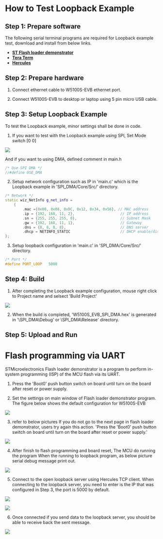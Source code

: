 # How to Test Loopback Example


## Step 1: Prepare software

The following serial terminal programs are required for Loopback example test, download and install from below links.

- [**ST Flash loader demonstrator**][link-st-flash]
- [**Tera Term**][link-tera_term]
- [**Hercules**][link-hercules]



## Step 2: Prepare hardware

1. Connect ethernet cable to W5100S-EVB ethernet port.

2. Connect W5100S-EVB to desktop or laptop using 5 pin micro USB cable.


## Step 3: Setup Loopback Example

To test the Loopback example, minor settings shall be done in code.

1. If you want to test with the Loopback example using SPI, Set Mode switch [0 0]

![][link-w5100s-evb-mode-sw-spi]

And if you want to using DMA, defined comment in main.h

```cpp
/* Use SPI DMA */
//#define USE_DMA 
```

2. Setup network configuration such as IP in 'main.c' which is the Loopback example in 'SPI_DMA/Core/Src/' directory.

```cpp
/* Network */
static wiz_NetInfo g_net_info =
    {
        .mac ={0x00, 0x08, 0xDC, 0x12, 0x34, 0x56}, // MAC address
        .ip = {192, 168, 11, 2},                     // IP address
        .sn = {255, 255, 255, 0},                    // Subnet Mask
        .gw = {192, 168, 11, 1},                     // Gateway
        .dns = {8, 8, 8, 8},                         // DNS server
        .dhcp = NETINFO_STATIC                       // DHCP enable/disable
};
```

3. Setup loopback configuration in 'main.c' in 'SPI_DMA/Core/Src/' directory.

```cpp
/* Port */
#define PORT_LOOP   5000
```


## Step 4: Build

1. After completing the Loopback example configuration, mouse right click to Project name and selsect 'Build Project'

![][link-build-project]

2. When the build is completed, 'W5100S_EVB_SPI_DMA.hex' is generated in '\SPI_DMA\Debug' or \SPI_DMA\Release' directory.


## Step 5: Upload and Run
# Flash programming via UART
STMicroelectronics Flash loader demonstrator is a program to perform in-system programming (ISP) of the MCU flash via its UART.

1. Press the 'Boot0' push button switch on board until turn on the board after reset or power supply.

2. Set the settings on main window of Flash loader demonstrator program. The figure below shows the default configuration for W5100S-EVB

![][link-flash_down]

3. refer to below pictures If you do not go to the next page in flash loader demonstrator, users try again this action. 'Press the 'Boot0' push button switch on board until turn on the board after reset or power supply.'

![][link-flash_down2]

4. After finish to flash programming and board reset, The MCU do running the program
When the running to loopback program, as below picture serial debug message print out.

![][link-w5100s-evb-terminal-start]

5. Connect to the open loopback server using Hercules TCP client. When connecting to the loopback server, you need to enter is the IP that was configured in Step 3, the port is 5000 by default.

![][link-connect_to_loopback_server_using_hercules_tcp_client_1]

![][link-connect_to_loopback_server_using_hercules_tcp_client_2]

6. Once connected if you send data to the loopback server, you should be able to receive back the sent message.

![][link-receive_back_sent_message]



<!--
Link
-->

[link-tera_term]: https://osdn.net/projects/ttssh2/releases/
[link-hercules]: https://www.hw-group.com/software/hercules-setup-utility
[link-st-flash]: https://www.st.com/en/development-tools/flasher-stm32.html
[link-w5100s-evb-mode-sw-spi]: https://github.com/Wiznet/W5100S-EVB/blob/master/static/images/w5100s-evb-mode-sw-spi.png
[link-build-project]: https://github.com/Wiznet/W5100S-EVB/blob/master/static/images/build-project.png
[link-flash_down]: https://github.com/Wiznet/W5100S-EVB/blob/master/static/images/flash_down.png
[link-flash_down2]: https://github.com/Wiznet/W5100S-EVB/blob/master/static/images/flash_down2.png
[link-w5100s-evb-terminal-start]: https://github.com/Wiznet/W5100S-EVB/blob/master/static/images/w5100s-evb-terminal-start.png
[link-connect_to_loopback_server_using_hercules_tcp_client_1]: https://github.com/Wiznet/W5100S-EVB/blob/master/static/images/loopback/connect_to_loopback_server_using_hercules_tcp_client_1.png
[link-connect_to_loopback_server_using_hercules_tcp_client_2]: https://github.com/Wiznet/W5100S-EVB/blob/master/static/images/loopback/connect_to_loopback_server_using_hercules_tcp_client_2.png
[link-receive_back_sent_message]: https://github.com/Wiznet/W5100S-EVB/blob/master/static/images/loopback/receive_back_sent_message.png
